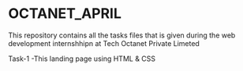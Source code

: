 # OCTANET_APRIL
This repository contains all the tasks files that is given during the web development internshhipn at Tech
Octanet Private Limeted

Task-1
-This landing page using HTML & CSS
